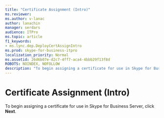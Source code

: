 ```yaml
---
title: "Certificate Assignment (Intro)"
ms.reviewer: 
ms.author: v-lanac
author: lanachin
manager: serdars
audience: ITPro
ms.topic: article
f1_keywords:
- ms.lync.dep.DeployCertAssignIntro
ms.prod: skype-for-business-itpro
localization_priority: Normal
ms.assetid: 26d6b07e-d2c7-4ff7-aca4-4bbb29f13f8d
ROBOTS: NOINDEX, NOFOLLOW
description: "To begin assigning a certificate for use in Skype for Business Server, click Next."
---
```


# Certificate Assignment (Intro)
 
To begin assigning a certificate for use in Skype for Business Server, click **Next**.
  

